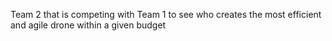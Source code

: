 Team 2 that is competing with Team 1 to see who creates the most efficient and agile drone within a given budget
